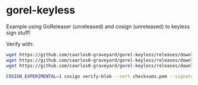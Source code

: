 # gorel-keyless

Example using GoReleaser (unreleased) and cosign (unreleased) to keyless sign stuff!

Verify with:

```sh
wget https://github.com/caarlos0-graveyard/gorel-keyless/releases/download/v1.0.1/checksums.txt
wget https://github.com/caarlos0-graveyard/gorel-keyless/releases/download/v1.0.1/checksums.txt.sig
wget https://github.com/caarlos0-graveyard/gorel-keyless/releases/download/v1.0.1/checksums.pem

COSIGN_EXPERIMENTAL=1 cosign verify-blob --cert checksums.pem --signature checksums.txt.sig checksums.txt
```
